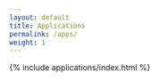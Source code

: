```yaml
---
layout: default
title: Applications
permalink: /apps/
weight: 1
---
```


{% include applications/index.html %}
